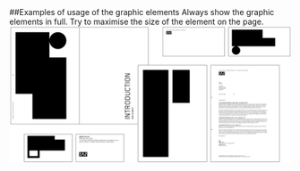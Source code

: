 <section id="graphical-elements-page-good-examples">
</section>
##Examples of usage of the graphic elements
Always show the graphic elements in full. Try to maximise the size of the element on the page.

<img src="/assets/examples-of-usage-of-the-graphic-elements.jpg"/> 